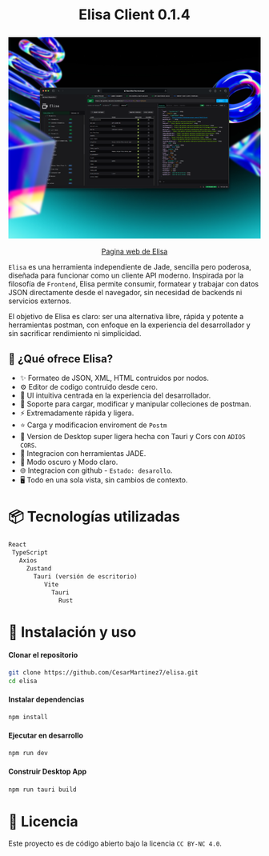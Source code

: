 # <p align="center">Elisa Client 0.1.4 </p>
![./src/assets/images/elisa-client-0.0.3.png](./0.1.4.png)
<p align="center"><a href="https://elisaland.vercel.app/" >Pagina web de Elisa</a> </p>

`Elisa` es una herramienta independiente de Jade, sencilla pero poderosa, diseñada para funcionar como un cliente API moderno. Inspirada por la filosofía de `Frontend`, Elisa permite consumir, formatear y trabajar con datos JSON directamente desde el navegador, sin necesidad de backends ni servicios externos.

El objetivo de Elisa es claro: ser una alternativa libre, rápida y potente a herramientas postman, con enfoque en la experiencia del desarrollador y sin sacrificar rendimiento ni simplicidad.


## 🚀 ¿Qué ofrece Elisa?

- ✨ Formateo de JSON, XML, HTML contruidos por nodos.
- ⚙️ Editor de codigo contruido desde cero.
- 🧠 UI intuitiva centrada en la experiencia del desarrollador.
- 📂 Soporte para cargar, modificar y manipular colleciones de postman.
- ⚡ Extremadamente rápida y ligera.
- ⭐ Carga y modificacion enviroment de `Postm`
- 🦀 Version de Desktop super ligera hecha con Tauri y Cors con `ADIOS CORS`.
- 🔁 Integracion con herramientas JADE.
- 📁 Modo oscuro y Modo claro.
- 🌐 Integracion con github - `Estado: desarollo`.
- 🖥️ Todo en una sola vista, sin cambios de contexto.


# 📦 Tecnologías utilizadas

```
React
 TypeScript
   Axios
     Zustand
       Tauri (versión de escritorio)
          Vite
            Tauri
              Rust
```

# 🧪 Instalación y uso
#### Clonar el repositorio

```bash
git clone https://github.com/CesarMartinez7/elisa.git
cd elisa
```

#### Instalar dependencias
```bash
npm install
```

#### Ejecutar en desarrollo

```bash
npm run dev
```

#### Construir Desktop App

```bash
npm run tauri build
```


# 📄 Licencia

Este proyecto es de código abierto bajo la licencia `CC BY-NC 4.0`.
